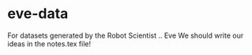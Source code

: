 eve-data
========

For datasets generated by the Robot Scientist .. Eve
We should write our ideas in the notes.tex file!
